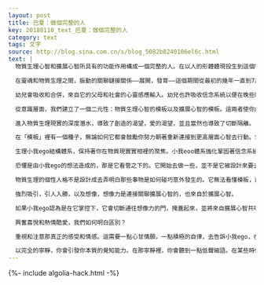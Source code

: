 ```yaml
---
layout: post
title: 巴夏：做個完整的人
key: 20180110_text_巴夏：做個完整的人
category: text
tags: 文字
source: http://blog.sina.com.cn/s/blog_5082b8240106el6c.html
text: |
  物質生理心智和擴展心智所具有的功能作用構成一個完整的人。在以人的形體體現投生到這個物質現實之前，你們每個人都在「模板層」（註：物質和非物質重疊的部分），做了一個選擇去體驗物質現實實相的決定，在模板層，你們設計安排和佈置了一個模板，一個藍圖，一個自動化運轉的函數控件，以賦予你在物質現實實相裡的「應變量」作用和功能。一旦當這設計建立的模板被認可，「意識」通過它——合併一體並鞏固下來。基於這個合併一體的模板，你接受了這個一致性同意協議的現實實相。這就像穿上必要的器材裝備然後跳下海做深度潛水。

  在靈魂和物質生理之間，振動的關聯鏈接關係——展開，發育——這個期間從最初的幾年一直到7歲。非常小的時候就死亡的個體們，可能是決定要捨棄並離去，很可能出現嬰兒猝死綜合症，墮胎，流產。他們只是想淺嘗一下物質現實實相。沒有任何可惜的，也絕不會浪費。它服務於靈魂的目標意圖。在胚胎結構體系具體顯化時，個性人格結構就開始組織塑造，棱鏡的模板。信念體系，思維思想體系，個性人格是可以被塑造的具有延展性的，但它遵循這已被選定的主題佈置來設計構造。

  幼兒會吸收和合併，來自它的父母和社會的心靈感應輸入。幼兒也許吸收信念系統以便在晚些時候做一個選擇。以信念系統對照自我，去決定它需要什麼，想得到什麼，渴望什麼，要求什麼。某些重要的事物會再次和自我對比。父母服務於你的目標意圖，通過已被精選的那些信念，讓你看到不是你的，你所不是的。

  從意識層面，我們建立了一個二元性：物質生理心智的模板以及擴展心智的模板。這兩者使你成為一個完整的人。高一層面的或者說擴展心智，在物質心智和更高的那些層面之間，扮演一個聯絡人。擴展心智繼續停留在「模板層」，只是為了幫助物質心智深海潛水。它停留在，可以說成是船上，並指引著這個正在深海潛水的人。要去信任和信賴你的擴展心智，因為它能看的更廣泛更深遠！

  進入物質生理現實的深度潛水，導致了創造的渴望，愛的渴望，並且當然也導致了切斷隔離。

  在「模板」裡有一個種子，無論如何它都會鼓勵你努力朝著重新連接到更高層面心智去行動。當一個人感受到不完整有缺陷時，他們就正在尋找他們和擴展心智的連接。尋找這個關聯連接，會以很多方式路徑顯現出來：需要另一個人，食物，很多其他事物。有時，這些其他事物是被誤解或者曲解成重新連接的恢復。

  生理小我ego結構體系，保持著你在物質現實實相裡的聚焦。小我eoo體系強化鞏固著信念系統——那是你選定模板的一部分。小我結構的工作任務是去給這些信念增添能量供應。它增強放大信念體系並讓你保持高度聚焦。當有一個斷開中斷的時候，小我體系會被遺忘忽略，那是因為它那時並不負責，沒在它看管下。

  恐懼是由小我ego的想法造成的，那是它看管之下的。它開始去做一些，並不是它被設計來要去做的事情。它變得極端，凝結僵硬。小我ego把能量投入很多基於恐懼的信念是幾乎勢不可擋的。小我ego把「生存」當成了巨大的包袱扛在肩上。你正在搜尋那光明，現在是個完美的時機把握，足夠帶來動量讓你去弄明白，小我可以被告知這些，小我會被教導並領悟到——如果你與你的擴展心智聯繫相通，它不會被毀滅，而是重新完整的融合。

  物質生理的個性人格不是設計成去弄明白那些事物是如何碰巧意外發生的。它無法看懂模板，而擴展心智明白。讓你的擴展心智去帶領你，把你導入對「完整的人」來說，是最好的方式路徑裡去。物質生理心智只看到，那些事物，它是如此碰巧偶然和意外。如果你正在使用物質心智去決定重要的事情如何發生，你就掉到愚蠢的人生裡。

  強烈吸引，引人入勝，以及想像，想像力是連接關聯擴展心智的，也來自於擴展心智。

  如果小我ego認為是在它掌控下，它會切斷通往想像力的門，掩蓋起來，並將來自擴展心智共鳴的「引人入勝」拒之門外。已說過很多了，形成思維圖像，圖像化思維，創建一個模擬模型。這是個可以做的美好的很棒的事情。它只是一個描繪和想像。當小我ego結構在想像中看到一個幻象時，它趨向於認定那個幻像是最有可能成為「真實」的現象和表現形式的。擴展心智能看得更深更遠。物質生理心智的天花板，對更高層面心智來說是地板。想像中看到的幻像是個模板。擴展心智會取得這個模板，它懂得模板語言，它會伸展出全部所有基於這個樣板的事物，它會把這些都作為有效路徑，加以審視。當物質生理心智沒能按照，來自於更高層面心智的時機條件來同步行動，擴展心智也許會變的隱匿不現。不要堅持和強調一個事物，必須如同你所思考的，思想上所構想的，所認定的——路徑方式顯現，因為你的擴展心智可以帶來，更好的更了不起的東西。

  興奮喜悅和熱情酷愛，我們如何明白區別？

  重視和注意那真正的感受和情感。這需要一點心甘情願，一點積極的自律，去告訴小我ego，在內心裡閉上那嘮嘮叨叨的嘴。停下來，審視你在內心正在被呈現的東西，是來自小我ego，還是來自擴展自我。你會有能力去分辨「焦慮不安」（小我）和「興奮喜悅」（擴展自我）之間的不同。找出你內心的平和安定空間，因此你能夠使用這個內在本質的平衡能力，來告訴你情緒情感的特點和味道。你會明白這些情感的味道，它是代表著恐懼不安，還是代表著興奮喜悅。你必須平靜。你必須有能力進入那個「未知」狀態，並讓你在那個「空靜，未知」的狀態感受良好。當你能夠進入「未知」狀態，你會找到沉靜和鎮定自若的感受，那會給你帶來通透的瞭解和認知能力，清楚明白的知道，它是來自於更高層面的心智，還是來自於物質生理心智。

  以完全的寧靜，你會引發你本質的覺知能力。在那寧靜裡，你會聽到一點低聲細語。在某些時候這會讓你增強你的敏銳洞察力。撫慰你的小我ego，讓它平靜放鬆。通過營造一個與你的小我ego，更加親密慈愛和包容的關係來形成一個與你的擴展心智的喜愛和密切的關係。在這兩者的關係——平等，平衡，協調裡——賦予你去作為一個「完整的人」所具有的功能和能力。
---
```


{%- include algolia-hack.html -%}
